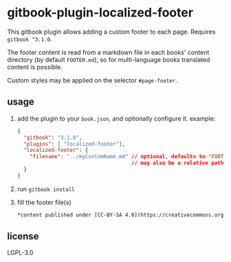# gitbook-plugin-localized-footer

This gitbook plugin allows adding a custom footer to each page.
Requires `gitbook ^3.1.0`.

The footer content is read from a markdown file in each books' content directory (by default `FOOTER.md`), so for multi-language books translated content is possible.

Custom styles may be applied on the selector `#page-footer`.


## usage

1. add the plugin to your `book.json`, and optionally configure it. example:

    ```json
    {
      "gitbook": "3.1.0",
      "plugins": [ "localized-footer"],
      "localized-footer": {
        "filename": "../myCustomName.md" // optional, defaults to "FOOTER.md"
                                         // may also be a relative path to the book root
      }
    }
    ```

2. run `gitbook install`

3. fill the footer file(s)

    ```md
    *content published under [CC-BY-SA 4.0](https://creativecommons.org/licenses/by-sa/4.0/)*
    ```

## license

LGPL-3.0